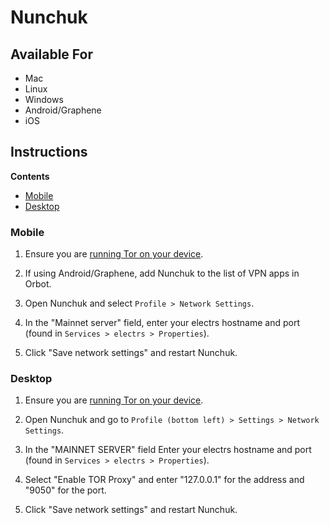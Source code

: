 # Nunchuk

## Available For

- Mac
- Linux
- Windows
- Android/Graphene
- iOS

## Instructions

**Contents**

- [Mobile](#mobile)
- [Desktop](#desktop)

### Mobile

1. Ensure you are [running Tor on your device](../../../../user-manual/connecting.md#running-tor-on-your-phonelaptop).

1. If using Android/Graphene, add Nunchuk to the list of VPN apps in Orbot.

1. Open Nunchuk and select `Profile > Network Settings`.

1. In the "Mainnet server" field, enter your electrs hostname and port (found in `Services > electrs > Properties`).

1. Click "Save network settings" and restart Nunchuk.

### Desktop

1. Ensure you are [running Tor on your device](../../../../user-manual/connecting.md#running-tor-on-your-phonelaptop).

1. Open Nunchuk and go to `Profile (bottom left) > Settings > Network Settings`.

1. In the "MAINNET SERVER" field Enter your electrs hostname and port (found in `Services > electrs > Properties`).

1. Select "Enable TOR Proxy" and enter "127.0.0.1" for the address and "9050" for the port.

1. Click "Save network settings" and restart Nunchuk.
